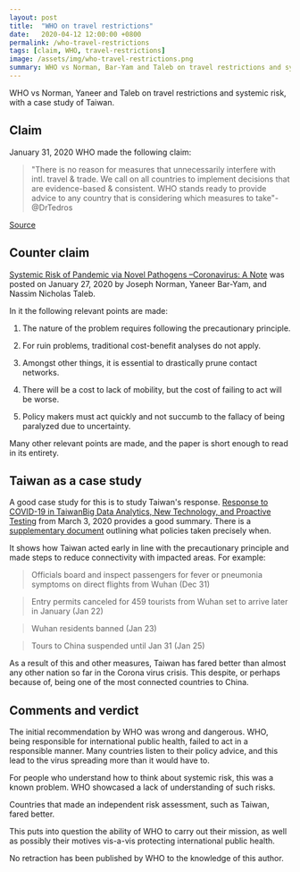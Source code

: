 ```yaml
---
layout: post
title:  "WHO on travel restrictions"
date:   2020-04-12 12:00:00 +0800
permalink: /who-travel-restrictions
tags: [claim, WHO, travel-restrictions]
image: /assets/img/who-travel-restrictions.png
summary: WHO vs Norman, Bar-Yam and Taleb on travel restrictions and systemic risk, with a case study of Taiwan.
---
```


WHO vs Norman, Yaneer and Taleb on travel restrictions and systemic risk, with a case study of Taiwan.

## Claim

January 31, 2020 WHO made the following claim:

> "There is no reason for measures that unnecessarily interfere with intl. travel & trade.
We call on all countries to implement decisions that are evidence-based & consistent. WHO stands ready to provide advice to any country that is considering which measures to take"-@DrTedros

[Source](https://twitter.com/WHO/status/1222969858574430217)

## Counter claim

[Systemic Risk of Pandemic via Novel Pathogens –Coronavirus: A Note](https://twitter.com/nntaleb/status/1221486205847646208) was posted on January 27, 2020 by Joseph Norman, Yaneer Bar-Yam, and Nassim Nicholas Taleb.

In it the following relevant points are made:

1) The nature of the problem requires following the precautionary principle.

2) For ruin problems, traditional cost-benefit analyses do not apply.

3) Amongst other things, it is essential to drastically prune contact networks.

4) There will be a cost to lack of mobility, but the cost of failing to act will be worse.

5) Policy makers must act quickly and not succumb to the fallacy of being paralyzed due to uncertainty.

Many other relevant points are made, and the paper is short enough to read in its entirety.

## Taiwan as a case study

A good case study for this is to study Taiwan's response.
[Response to COVID-19 in TaiwanBig Data Analytics, New Technology, and Proactive Testing](https://jamanetwork.com/journals/jama/fullarticle/2762689?guestAccessKey=2a3c6994-9e10-4a0b-9f32-cc2fb55b61a5&utm_source=For_The_Media&utm_medium=referral&utm_campaign=ftm_links&utm_content=tfl&utm_term=030320) from March 3, 2020 provides a good summary. There is a [supplementary document](https://cdn.jamanetwork.com/ama/content_public/journal/jama/0/jvp200035supp1_prod.pdf?Expires=2147483647&Signature=bIZCLS7ZLWTJd~U~H40JgiEGdFb3ggVUJpBvJ7KdANK7HgK1zaj4uWHvqweGym1nWfO~nXt9Y5i1vX79pF7zjjqfzmJAy3udTdpVVZQe07xnQIPcBMXLwZ5XjgTO8yKFXVIpxsXhrmOu8sGSpKiEmQ86ZCKfOTar7fMAGmUCtjiYVFwf31K3REWAA-r3hZyoZpqz3QKpVgpsRpF9fV9thQCq0~yvbvRKTH4PcoB~CZgmXH7rpVb6bILXQn5zBCphf6pyLAa4zIebUEKfCdCYdSdi9LeIEUsesqsYpNWgHJcr4K1LC0hFlst0RHQz-vZ7I-OvrX~5jel6zjjtuDQzjQ__&Key-Pair-Id=APKAIE5G5CRDK6RD3PGA) outlining what policies taken precisely when.

It shows how Taiwan acted early in line with the precautionary principle and made steps to reduce connectivity with impacted areas. For example:

> Officials board and inspect passengers for fever or pneumonia symptoms on direct flights from Wuhan (Dec 31)

> Entry permits canceled for 459 tourists from Wuhan set to arrive later in January (Jan 22)

> Wuhan residents banned (Jan 23)

> Tours to China suspended until Jan 31 (Jan 25)

As a result of this and other measures, Taiwan has fared better than almost any other nation so far in the Corona virus crisis. This despite, or perhaps because of, being one of the most connected countries to China.

## Comments and verdict

The initial recommendation by WHO was wrong and dangerous. WHO, being responsible for international public health, failed to act in a responsible manner. Many countries listen to their policy advice, and this lead to the virus spreading more than it would have to.

For people who understand how to think about systemic risk, this was a known problem. WHO showcased a lack of understanding of such risks.

Countries that made an independent risk assessment, such as Taiwan, fared better.

This puts into question the ability of WHO to carry out their mission, as well as possibly their motives vis-a-vis protecting international public health.

No retraction has been published by WHO to the knowledge of this author.
